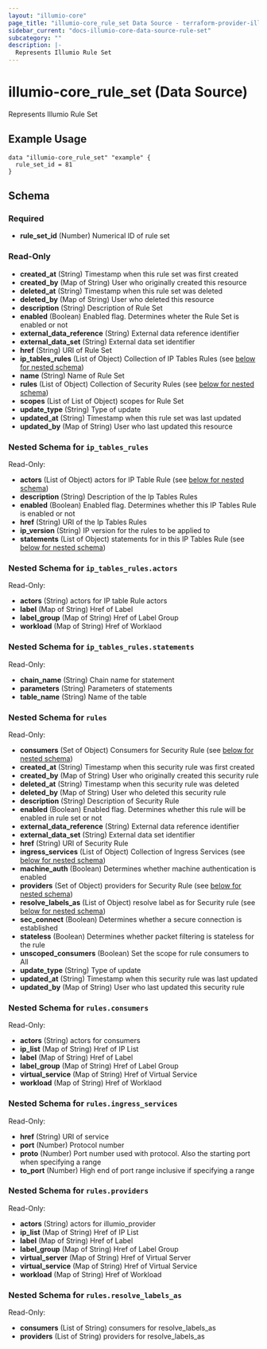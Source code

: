 ```yaml
---
layout: "illumio-core"
page_title: "illumio-core_rule_set Data Source - terraform-provider-illumio-core"
sidebar_current: "docs-illumio-core-data-source-rule-set"
subcategory: ""
description: |-
  Represents Illumio Rule Set
---
```


# illumio-core_rule_set (Data Source)

Represents Illumio Rule Set

Example Usage
------------

```hcl
data "illumio-core_rule_set" "example" {
  rule_set_id = 81
}
```

## Schema

### Required

- **rule_set_id** (Number) Numerical ID of rule set


### Read-Only

- **created_at** (String) Timestamp when this rule set was first created
- **created_by** (Map of String) User who originally created this resource
- **deleted_at** (String) Timestamp when this rule set was deleted
- **deleted_by** (Map of String) User who deleted this resource
- **description** (String) Description of Rule Set
- **enabled** (Boolean) Enabled flag. Determines wheter the Rule Set is enabled or not
- **external_data_reference** (String) External data reference identifier
- **external_data_set** (String) External data set identifier
- **href** (String) URI of Rule Set
- **ip_tables_rules** (List of Object) Collection of IP Tables Rules (see [below for nested schema](#nestedatt--ip_tables_rules))
- **name** (String) Name of Rule Set
- **rules** (List of Object) Collection of Security Rules (see [below for nested schema](#nestedatt--rules))
- **scopes** (List of List of Object) scopes for Rule Set
- **update_type** (String) Type of update
- **updated_at** (String) Timestamp when this rule set was last updated
- **updated_by** (Map of String) User who last updated this resource

<a id="nestedatt--ip_tables_rules"></a>
### Nested Schema for `ip_tables_rules`

Read-Only:

- **actors** (List of Object) actors for IP Table Rule (see [below for nested schema](#nestedobjatt--ip_tables_rules--actors))
- **description** (String) Description of the Ip Tables Rules
- **enabled** (Boolean) Enabled flag. Determines whether this IP Tables Rule is enabled or not
- **href** (String) URI of the Ip Tables Rules
- **ip_version** (String) IP version for the rules to be applied to
- **statements** (List of Object) statements for in this IP Tables Rule (see [below for nested schema](#nestedobjatt--ip_tables_rules--statements))

<a id="nestedobjatt--ip_tables_rules--actors"></a>
### Nested Schema for `ip_tables_rules.actors`

Read-Only:

- **actors** (String) actors for IP table Rule actors
- **label** (Map of String) Href of Label 
- **label_group** (Map of String) Href of Label Group
- **workload** (Map of String) Href of Worklaod


<a id="nestedobjatt--ip_tables_rules--statements"></a>
### Nested Schema for `ip_tables_rules.statements`

Read-Only:

- **chain_name** (String) Chain name for statement
- **parameters** (String) Parameters of statements
- **table_name** (String) Name of the table



<a id="nestedatt--rules"></a>
### Nested Schema for `rules`

Read-Only:

- **consumers** (Set of Object) Consumers for Security Rule (see [below for nested schema](#nestedobjatt--rules--consumers))
- **created_at** (String) Timestamp when this security rule was first created
- **created_by** (Map of String) User who originally created this security rule
- **deleted_at** (String) Timestamp when this security rule was deleted
- **deleted_by** (Map of String) User who deleted this security rule
- **description** (String) Description of Security Rule
- **enabled** (Boolean) Enabled flag. Determines whether this rule will be enabled in rule set or not
- **external_data_reference** (String) External data reference identifier
- **external_data_set** (String) External data set identifier
- **href** (String) URI of Security Rule
- **ingress_services** (List of Object) Collection of Ingress Services (see [below for nested schema](#nestedobjatt--rules--ingress_services))
- **machine_auth** (Boolean) Determines whether machine authentication is enabled
- **providers** (Set of Object) providers for Security Rule (see [below for nested schema](#nestedobjatt--rules--providers))
- **resolve_labels_as** (List of Object) resolve label as for Security rule (see [below for nested schema](#nestedobjatt--rules--resolve_labels_as))
- **sec_connect** (Boolean) Determines whether a secure connection is established
- **stateless** (Boolean) Determines whether packet filtering is stateless for the rule
- **unscoped_consumers** (Boolean) Set the scope for rule consumers to All
- **update_type** (String) Type of update
- **updated_at** (String) Timestamp when this security rule was last updated
- **updated_by** (Map of String) User who last updated this security rule

<a id="nestedobjatt--rules--consumers"></a>
### Nested Schema for `rules.consumers`

Read-Only:

- **actors** (String) actors for consumers
- **ip_list** (Map of String) Href of IP List
- **label** (Map of String) Href of Label
- **label_group** (Map of String) Href of Label Group
- **virtual_service** (Map of String) Href of Virtual Service
- **workload** (Map of String) Href of Worklaod

<a id="nestedobjatt--rules--ingress_services"></a>
### Nested Schema for `rules.ingress_services`

Read-Only:

- **href** (String) URI of service
- **port** (Number) Protocol number
- **proto** (Number) Port number used with protocol. Also the starting port when specifying a range
- **to_port** (Number) High end of port range inclusive if specifying a range


<a id="nestedobjatt--rules--providers"></a>
### Nested Schema for `rules.providers`

Read-Only:

- **actors** (String) actors for illumio_provider
- **ip_list** (Map of String) Href of IP List
- **label** (Map of String) Href of Label
- **label_group** (Map of String) Href of Label Group
- **virtual_server** (Map of String) Href of Virtual Server
- **virtual_service** (Map of String) Href of Virtual Service
- **workload** (Map of String) Href of Workload


<a id="nestedobjatt--rules--resolve_labels_as"></a>
### Nested Schema for `rules.resolve_labels_as`

Read-Only:

- **consumers** (List of String) consumers for resolve_labels_as
- **providers** (List of String) providers for resolve_labels_as



